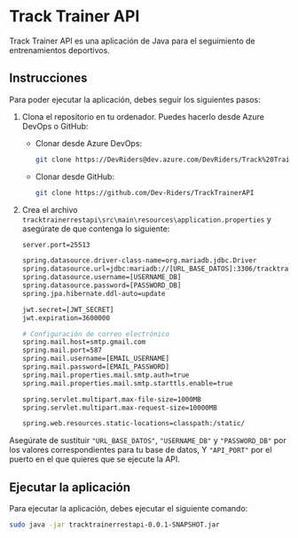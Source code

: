 # Track Trainer API

Track Trainer API es una aplicación de Java para el seguimiento de entrenamientos deportivos.

## Instrucciones

Para poder ejecutar la aplicación, debes seguir los siguientes pasos:

1. Clona el repositorio en tu ordenador. Puedes hacerlo desde Azure DevOps o GitHub:

    - Clonar desde Azure DevOps:
      ```bash
      git clone https://DevRiders@dev.azure.com/DevRiders/Track%20Trainer/_git/TrackTrainerAPI
      ```

    - Clonar desde GitHub:
      ```bash
      git clone https://github.com/Dev-Riders/TrackTrainerAPI
      ```

2. Crea el archivo `tracktrainerrestapi\src\main\resources\application.properties` y asegúrate de que contenga lo siguiente:

   ```bash
   server.port=25513

   spring.datasource.driver-class-name=org.mariadb.jdbc.Driver
   spring.datasource.url=jdbc:mariadb://[URL_BASE_DATOS]:3306/tracktrainer?useSSL=false&serverTimezone=UTC&allowPublicKeyRetrieval=true
   spring.datasource.username=[USERNAME_DB]
   spring.datasource.password=[PASSWORD_DB]
   spring.jpa.hibernate.ddl-auto=update

   jwt.secret=[JWT_SECRET]
   jwt.expiration=3600000

   # Configuración de correo electrónico
   spring.mail.host=smtp.gmail.com
   spring.mail.port=587
   spring.mail.username=[EMAIL_USERNAME]
   spring.mail.password=[EMAIL_PASSWORD]
   spring.mail.properties.mail.smtp.auth=true
   spring.mail.properties.mail.smtp.starttls.enable=true

   spring.servlet.multipart.max-file-size=1000MB
   spring.servlet.multipart.max-request-size=10000MB

   spring.web.resources.static-locations=classpath:/static/

    ```

Asegúrate de sustituir `"URL_BASE_DATOS"`, `"USERNAME_DB"` y `"PASSWORD_DB"` por los valores correspondientes para tu base de datos, Y `"API_PORT"` por el puerto en el que quieres que se ejecute la API.

## Ejecutar la aplicación

Para ejecutar la aplicación, debes ejecutar el siguiente comando:

```bash
sudo java -jar tracktrainerrestapi-0.0.1-SNAPSHOT.jar
```
